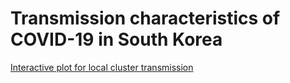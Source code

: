 # Transmission characteristics of COVID-19 in South Korea


[Interactive plot for local cluster transmission](http://htmlpreview.github.io/?https://github.com/yejinjkim/covid19-transmission-network/blob/master/plots/community-transmission.html)
